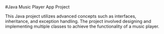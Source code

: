#Java Music Player App Project

This Java project utilizes advanced concepts such as interfaces, inheritance, and exception handling. The project involved designing and implementing multiple classes to achieve the functionality of a music player.
